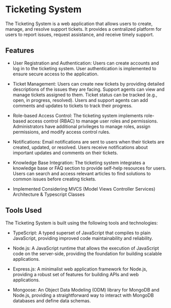 # Ticketing System

The Ticketing System is a web application that allows users to create, manage, and resolve support tickets. It provides a centralized platform for users to report issues, request assistance, and receive timely support.

## Features

- User Registration and Authentication: Users can create accounts and log in to the ticketing system. User authentication is implemented to ensure secure access to the application.

- Ticket Management: Users can create new tickets by providing detailed descriptions of the issues they are facing. Support agents can view and manage tickets assigned to them. Ticket status can be tracked (e.g., open, in progress, resolved). Users and support agents can add comments and updates to tickets to track their progress.

- Role-based Access Control: The ticketing system implements role-based access control (RBAC) to manage user roles and permissions. Administrators have additional privileges to manage roles, assign permissions, and modify access control rules.

- Notifications: Email notifications are sent to users when their tickets are created, updated, or resolved. Users receive notifications about important updates and comments on their tickets.

- Knowledge Base Integration: The ticketing system integrates a knowledge base or FAQ section to provide self-help resources for users. Users can search and access relevant articles to find solutions to common issues before creating tickets.

- Implemented Considering MVCS (Model Views Controller Services) Architecture  & Typescript Classes 

## Tools Used

The Ticketing System is built using the following tools and technologies:

- TypeScript: A typed superset of JavaScript that compiles to plain JavaScript, providing improved code maintainability and reliability.

- Node.js: A JavaScript runtime that allows the execution of JavaScript code on the server-side, providing the foundation for building scalable applications.

- Express.js: A minimalist web application framework for Node.js, providing a robust set of features for building APIs and web applications.

- Mongoose: An Object Data Modeling (ODM) library for MongoDB and Node.js, providing a straightforward way to interact with MongoDB databases and define data schemas.

